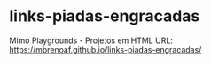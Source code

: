 # links-piadas-engracadas
Mimo Playgrounds - Projetos em HTML
URL: https://mbrenoaf.github.io/links-piadas-engracadas/
